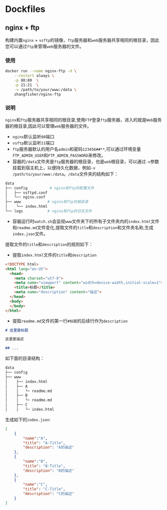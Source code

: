 # Dockfiles


## nginx + ftp

构建内置`nginx` + `vsftp`的镜像，`ftp`服务器和`web`服务器共享相同的根目录，因此您可以通过`ftp`来管理`web`服务器的文件。

### 使用

```bash
docker run --name nginx-ftp -d \
    --restart always \
    -p 80:80  \
    -p 21:21  \
    -v /path/to/your/www:/data \
    zhangfisher/nginx-ftp    
```


### 说明

`nginx`和`ftp`服务器共享相同的根目录,使用`FTP`登录`ftp`服务器，进入的就是`Web`服务器的根目录,因此可以管理`web`服务器的文件。

- `nginx`默认监听`80`端口
- `vsftp`默认监听`21`端口
- `ftp`服务器默认的用户名`admin`和密码`123456##**`,可以通过环境变量`FTP_ADMIN_USER`和`FTP_ADMIN_PASSWORD`来修改。
- 容器的`/data`文件夹是`ftp`服务器的根目录，也是`web`根目录，可以通过`-v`参数挂载到宿主机上，以便持久化数据，例如`-v /path/to/your/www:/data`。`/data`文件夹的结构如下：

```bash
data
├── config          # nginx和ftp的配置文件
│   ├── vsftpd.conf
│   └── nginx.conf
├── www            # nginx和ftp的根目录
│    └── index.html
└── logs           # nginx和ftp的日志文件    
```

- 容器运行时`watch.sh`会监视`www`文件夹下的所有子文件夹内的`index.html`文件和`readme.md`文件变化,提取文件的`title`和`description`和文件夹名称,生成`index.json`文件。

提取文件的`title`和`description`的规则如下：

- 提取`index.html`文件的`title`和`description`

```html
<!DOCTYPE html>
<html lang="en-US">
  <head>
    <meta charset="utf-8">
    <meta name="viewport" content="width=device-width,initial-scale=1">
    <title>标题</title>
    <meta name="description" content="描述">  
  </head>
  <body> 
  </body>
</html>
```

- 提取`readme.md`文件的第一行`#标题`的后续行作为`description`

```markdown
# 这里是标题

这里是描述

## ...

```

如下面的目录结构：

```bash
data
├── config          
├── www            
│    ├── index.html
│    ├── A
│    │   └─ readme.md
│    ├── B
│    │   └─ readme.md
│    ├── C
│    │   └─ index.html
```

生成如下的`index.json`:

```json
[
    {
        "name":"A",
        "title": "A-Title",
        "description": "A的描述"
    },
    {
        "name":"B",
        "title": "B-Title",
        "description": "B的描述"
    },
    {
        "name":"C",
        "title": "C-Title",
        "description": "C的描述"
    }
]
```






